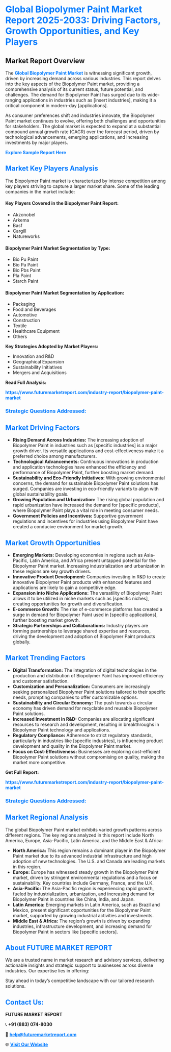 <h1 style="color: #007BFF;">Global Biopolymer Paint Market Report 2025-2033: Driving Factors, Growth Opportunities, and Key Players</h1>

<section id="overview">
<h2>Market Report Overview</h2>
<p>The <a href="https://www.futuremarketreport.com/industry-report/biopolymer-paint-market" style="color: #007BFF; text-decoration: none;"><strong>Global Biopolymer Paint Market</strong></a> is witnessing significant growth, driven by increasing demand across various industries. This report delves into the key aspects of the Biopolymer Paint market, providing a comprehensive analysis of its current status, future potential, and challenges. The demand for Biopolymer Paint has surged due to its wide-ranging applications in industries such as [insert industries], making it a critical component in modern-day [applications].</p>
<p>As consumer preferences shift and industries innovate, the Biopolymer Paint market continues to evolve, offering both challenges and opportunities for stakeholders. The global market is expected to expand at a substantial compound annual growth rate (CAGR) over the forecast period, driven by technological advancements, emerging applications, and increasing investments by major players.</p>
</section>

<section id="overview">
<p><a href="https://www.futuremarketreport.com/request-sample/reportId=31050" style="color: #007BFF; text-decoration: none;"><strong>Explore Sample Report Here</strong></a></p>
</section>

<section id="key-players">
<h2 style="color: #007BFF;">Market Key Players Analysis</h2>
<p>The Biopolymer Paint market is characterized by intense competition among key players striving to capture a larger market share. Some of the leading companies in the market include:</p>
<h4>Key Players Covered in the Biopolymer Paint Report:</h4>
<ul><li>Akzonobel</li><li>Arkema</li><li>Basf</li><li>Cargill</li><li>Natureworks</li></ul>
<h4>Biopolymer Paint Market Segmentation by Type:</h4>
<ul><li>Bio Pu Paint</li><li>Bio Pa Paint</li><li>Bio Pbs Paint</li><li>Pla Paint</li><li>Starch Paint</li></ul>

<h4>Biopolymer Paint Market Segmentation by Application:</h4>
<ul><li>Packaging</li><li>Food and Beverages</li><li>Automotive</li><li>Construction</li><li>Textile</li><li>Healthcare Equipment</li><li>Others</li></ul>
<p><strong>Key Strategies Adopted by Market Players:</strong></p>
<ul>
<li>Innovation and R&D</li>
<li>Geographical Expansion</li>
<li>Sustainability Initiatives</li>
<li>Mergers and Acquisitions</li>
</ul>
</section>

<section>
<p><strong>Read Full Analysis: </strong></p><a href="https://www.futuremarketreport.com/industry-report/biopolymer-paint-market" style="color: #007BFF; text-decoration: none;"><strong>https://www.futuremarketreport.com/industry-report/biopolymer-paint-market</strong></a>
<h3 style="color: #007BFF;">Strategic Questions Addressed:</h3>
</section>

<section id="driving-factors">
<h2 style="color: #007BFF;">Market Driving Factors</h2>
<ul>
<li><strong>Rising Demand Across Industries:</strong> The increasing adoption of Biopolymer Paint in industries such as [specific industries] is a major growth driver. Its versatile applications and cost-effectiveness make it a preferred choice among manufacturers.</li>
<li><strong>Technological Advancements:</strong> Continuous innovations in production and application technologies have enhanced the efficiency and performance of Biopolymer Paint, further boosting market demand.</li>
<li><strong>Sustainability and Eco-Friendly Initiatives:</strong> With growing environmental concerns, the demand for sustainable Biopolymer Paint solutions has surged. Companies are investing in eco-friendly variants to align with global sustainability goals.</li>
<li><strong>Growing Population and Urbanization:</strong> The rising global population and rapid urbanization have increased the demand for [specific products], where Biopolymer Paint plays a vital role in meeting consumer needs.</li>
<li><strong>Government Policies and Incentives:</strong> Supportive government regulations and incentives for industries using Biopolymer Paint have created a conducive environment for market growth.</li>
</ul>
</section>

<section id="growth-opportunities">
<h2 style="color: #007BFF;">Market Growth Opportunities</h2>
<ul>
<li><strong>Emerging Markets:</strong> Developing economies in regions such as Asia-Pacific, Latin America, and Africa present untapped potential for the Biopolymer Paint market. Increasing industrialization and urbanization in these regions are key growth drivers.</li>
<li><strong>Innovative Product Development:</strong> Companies investing in R&D to create innovative Biopolymer Paint products with enhanced features and applications are likely to gain a competitive edge.</li>
<li><strong>Expansion into Niche Applications:</strong> The versatility of Biopolymer Paint allows it to be utilized in niche markets such as [specific niches], creating opportunities for growth and diversification.</li>
<li><strong>E-commerce Growth:</strong> The rise of e-commerce platforms has created a surge in demand for Biopolymer Paint used in [specific applications], further boosting market growth.</li>
<li><strong>Strategic Partnerships and Collaborations:</strong> Industry players are forming partnerships to leverage shared expertise and resources, driving the development and adoption of Biopolymer Paint products globally.</li>
</ul>
</section>

<section id="trending-factors">
<h2 style="color: #007BFF;">Market Trending Factors</h2>
<ul>
<li><strong>Digital Transformation:</strong> The integration of digital technologies in the production and distribution of Biopolymer Paint has improved efficiency and customer satisfaction.</li>
<li><strong>Customization and Personalization:</strong> Consumers are increasingly seeking personalized Biopolymer Paint solutions tailored to their specific needs, prompting companies to offer customizable options.</li>
<li><strong>Sustainability and Circular Economy:</strong> The push towards a circular economy has driven demand for recyclable and reusable Biopolymer Paint solutions.</li>
<li><strong>Increased Investment in R&D:</strong> Companies are allocating significant resources to research and development, resulting in breakthroughs in Biopolymer Paint technology and applications.</li>
<li><strong>Regulatory Compliance:</strong> Adherence to strict regulatory standards, particularly in industries like [specific industries], is influencing product development and quality in the Biopolymer Paint market.</li>
<li><strong>Focus on Cost-Effectiveness:</strong> Businesses are exploring cost-efficient Biopolymer Paint solutions without compromising on quality, making the market more competitive.</li>
</ul>
</section>

<section>
<p><strong>Get Full Report: </strong></p><a href="https://www.futuremarketreport.com/industry-report/biopolymer-paint-market" style="color: #007BFF; text-decoration: none;"><strong>https://www.futuremarketreport.com/industry-report/biopolymer-paint-market</strong></a>
<h3 style="color: #007BFF;">Strategic Questions Addressed:</h3>
</section>


<section id="regional-analysis">
<h2 style="color: #007BFF;">Market Regional Analysis</h2>
<p>The global Biopolymer Paint market exhibits varied growth patterns across different regions. The key regions analyzed in this report include North America, Europe, Asia-Pacific, Latin America, and the Middle East & Africa:</p>
<ul>
<li><strong>North America:</strong> This region remains a dominant player in the Biopolymer Paint market due to its advanced industrial infrastructure and high adoption of new technologies. The U.S. and Canada are leading markets in this region.</li>
<li><strong>Europe:</strong> Europe has witnessed steady growth in the Biopolymer Paint market, driven by stringent environmental regulations and a focus on sustainability. Key countries include Germany, France, and the U.K.</li>
<li><strong>Asia-Pacific:</strong> The Asia-Pacific region is experiencing rapid growth, fueled by industrialization, urbanization, and increasing demand for Biopolymer Paint in countries like China, India, and Japan.</li>
<li><strong>Latin America:</strong> Emerging markets in Latin America, such as Brazil and Mexico, present significant opportunities for the Biopolymer Paint market, supported by growing industrial activities and investments.</li>
<li><strong>Middle East & Africa:</strong> The region’s growth is driven by expanding industries, infrastructure development, and increasing demand for Biopolymer Paint in sectors like [specific sectors].</li>
</ul>
</section>

<footer>
<h2 style="color: #007BFF;">About FUTURE MARKET REPORT</h2>
<p>We are a trusted name in market research and advisory services, delivering actionable insights and strategic support to businesses across diverse industries. Our expertise lies in offering:</p>

<p>Stay ahead in today’s competitive landscape with our tailored research solutions.</p>

<h2 style="color: #007BFF;">Contact Us:</h2>
<p><strong>FUTURE MARKET REPORT</strong></p>
<p>📞 <strong>+91 (883) 074-8030</strong></p>
<p>📧 <strong><a href="mailto:help@futuremarketreport.com" style="color: #007BFF;">help@futuremarketreport.com</a></strong></p>
<p>🌐 <strong><a href="https://www.futuremarketreport.com/" style="color: #007BFF;">Visit Our Website</a></strong></p>
</footer>